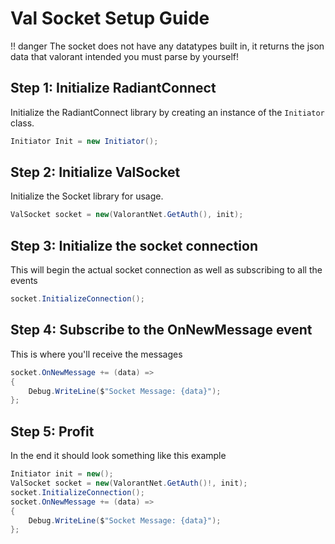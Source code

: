 # Val Socket Setup Guide

!! danger
	The socket does not have any datatypes built in, it returns the json data that valorant intended you must parse by yourself!

## Step 1: Initialize RadiantConnect 

Initialize the RadiantConnect library by creating an instance of the `Initiator` class.

```csharp
Initiator Init = new Initiator();
```

## Step 2: Initialize ValSocket

Initialize the Socket library for usage.

```csharp
ValSocket socket = new(ValorantNet.GetAuth(), init);
```

## Step 3: Initialize the socket connection

This will begin the actual socket connection as well as subscribing to all the events

```csharp
socket.InitializeConnection();
```

## Step 4: Subscribe to the OnNewMessage event

This is where you'll receive the messages

```csharp
socket.OnNewMessage += (data) =>
{
	Debug.WriteLine($"Socket Message: {data}");
};
```

## Step 5: Profit

In the end it should look something like this example

```csharp
Initiator init = new();
ValSocket socket = new(ValorantNet.GetAuth()!, init);
socket.InitializeConnection();
socket.OnNewMessage += (data) =>
{
	Debug.WriteLine($"Socket Message: {data}");
};
```